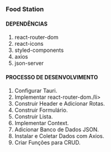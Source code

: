 ### Food Station
<dd></dd>

#### DEPENDÊNCIAS
<ol>
    <li>react-router-dom</li>
    <li>react-icons</li>
    <li>styled-components</li>
    <li>axios</li>
    <li>json-server</li>
</ol>

#### PROCESSO DE DESENVOLVIMENTO
<ol>
    <li>Configurar Tauri.</li>
    <li>Implementar react-router-dom./li>
    <li>Construir Header e Adicionar Rotas.</li>
    <li>Construir Formulário.</li>
    <li>Construir Lista.</li>
    <li>Implementar Context.</li>
    <li>Adicionar Banco de Dados JSON.</li>
    <li>Instalar e Coletar Dados com Axios.</li>
    <li>Criar Funções para CRUD.</li>
</ol>

